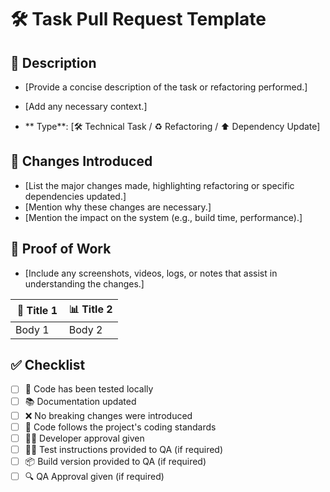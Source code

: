 # 🛠️ Task Pull Request Template

## 📝 Description

- [Provide a concise description of the task or refactoring performed.]
- [Add any necessary context.]

- ** Type**: [🛠️ Technical Task / ♻️ Refactoring / ⬆️ Dependency Update]

## 🔄 Changes Introduced

- [List the major changes made, highlighting refactoring or specific dependencies updated.]
- [Mention why these changes are necessary.]
- [Mention the impact on the system (e.g., build time, performance).]

## 📸 Proof of Work

- [Include any screenshots, videos, logs, or notes that assist in understanding the changes.]

<table width="100%">
  <thead>
    <tr>
      <th width="50%">🧪 Title 1</th>
      <th width="50%">📊 Title 2</th>
    </tr>
  </thead>
  <tbody>
    <tr>
      <td width="50%">Body 1</td>
      <td width="50%">Body 2</td>
    </tr>
  </tbody>
</table>

## ✅ Checklist

- [ ] 🧪 Code has been tested locally  
- [ ] 📚 Documentation updated  
- [ ] ❌ No breaking changes were introduced  
- [ ] 🧾 Code follows the project's coding standards  
- [ ] 👨‍💻 Developer approval given
- [ ] 👨‍💻 Test instructions provided to QA (if required)
- [ ] 📦 Build version provided to QA (if required)
- [ ] 🔍 QA Approval given (if required)  
